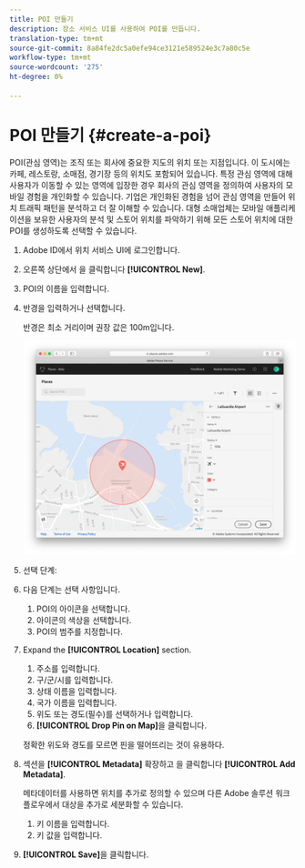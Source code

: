 ```yaml
---
title: POI 만들기
description: 장소 서비스 UI를 사용하여 POI를 만듭니다.
translation-type: tm+mt
source-git-commit: 8a84fe2dc5a0efe94ce3121e589524e3c7a80c5e
workflow-type: tm+mt
source-wordcount: '275'
ht-degree: 0%

---
```



# POI 만들기 {#create-a-poi}

POI(관심 영역)는 조직 또는 회사에 중요한 지도의 위치 또는 지점입니다. 이 도시에는 카페, 레스토랑, 소매점, 경기장 등의 위치도 포함되어 있습니다. 특정 관심 영역에 대해 사용자가 이동할 수 있는 영역에 입장한 경우 회사의 관심 영역을 정의하여 사용자의 모바일 경험을 개인화할 수 있습니다. 기업은 개인화된 경험을 넘어 관심 영역을 만들어 위치 트래픽 패턴을 분석하고 더 잘 이해할 수 있습니다. 대형 소매업체는 모바일 애플리케이션을 보유한 사용자의 분석 및 스토어 위치를 파악하기 위해 모든 스토어 위치에 대한 POI를 생성하도록 선택할 수 있습니다.

1. Adobe ID에서 위치 서비스 UI에 로그인합니다.
1. 오른쪽 상단에서 을 클릭합니다 **[!UICONTROL New]**.
1. POI의 이름을 입력합니다.
1. 반경을 입력하거나 선택합니다.

   반경은 최소 거리이며 권장 값은 100m입니다.

   ![POI 정의](/help/assets/define_poi.png)

1. 선택 단계:
1. 다음 단계는 선택 사항입니다.

   1. POI의 아이콘을 선택합니다.
   1. 아이콘의 색상을 선택합니다.
   1. POI의 범주를 지정합니다.

1. Expand the **[!UICONTROL Location]** section.

   1. 주소를 입력합니다.
   1. 구/군/시를 입력합니다.
   1. 상태 이름을 입력합니다.
   1. 국가 이름을 입력합니다.
   1. 위도 또는 경도(필수)를 선택하거나 입력합니다.
   1. **[!UICONTROL Drop Pin on Map]**&#x200B;을 클릭합니다.

   정확한 위도와 경도를 모르면 핀을 떨어뜨리는 것이 유용하다.

1. 섹션을 **[!UICONTROL Metadata]** 확장하고 을 클릭합니다 **[!UICONTROL Add Metadata]**.

   메타데이터를 사용하면 위치를 추가로 정의할 수 있으며 다른 Adobe 솔루션 워크플로우에서 대상을 추가로 세분화할 수 있습니다.

   1. 키 이름을 입력합니다.
   1. 키 값을 입력합니다.

1. **[!UICONTROL  Save]**&#x200B;을 클릭합니다.

